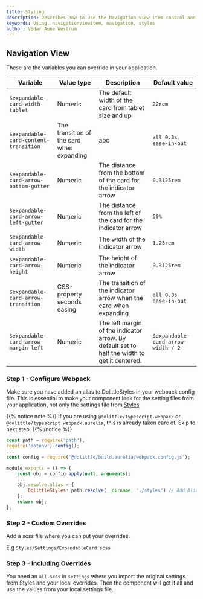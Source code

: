 ```yaml
---
title: Styling
description: Describes how to use the Navigation view item control and how to change the styles
keywords: Using, navigationviewitem, navigation, styles
author: Vidar Aune Westrum
---
```


## Navigation View
These are the variables you can override in your application.

| Variable | Value type | Description | Default value|
| ---- | ---- | ---- | ---- |
| `$expandable-card-width-tablet` | Numeric | The default width of the card from tablet size and up | `22rem` |
| `$expandable-card-content-transition` | The transition of the card when expanding | abc | `all 0.3s ease-in-out` |
| `$expandable-card-arrow-bottom-gutter` | Numeric | The distance from the bottom of the card for the indicator arrow | `0.3125rem` |
| `$expandable-card-arrow-left-gutter` | Numeric | The distance from the left of the card for the indicator arrow | `50%` |
| `$expandable-card-arrow-width` | Numeric | The width of the indicator arrow | `1.25rem` |
| `$expandable-card-arrow-height` | Numeric | The height of the indicator arrow | `0.3125rem` |
| `$expandable-card-arrow-transition` | CSS-property seconds easing | The transition of the indicator arrow when the card when expanding | `all 0.3s ease-in-out` |
| `$expandable-card-arrow-margin-left` | Numeric | The left margin of the indicator arrow. By default set to half the width to get it centered. | `$expandable-card-arrow-width / 2` |

### Step 1 - Configure Webpack 
Make sure you have added an alias to DolittleStyles in your webpack config file. This is essential to make your component look for the setting files from your application, not only the settings file from [Styles](/interaction/styles/)

{{% notice note %}}
If you are using `@dolittle/typescript.webpack` or `@dolittle/typescript.webpack.aurelia`, this is already taken care of. Skip to next step.
{{% /notice %}}

```js
const path = require('path');
require('dotenv').config();
...
const config = require('@dolittle/build.aurelia/webpack.config.js');

module.exports = () => {
    const obj = config.apply(null, arguments);
    ...
    obj.resolve.alias = {
        DolittleStyles: path.resolve(__dirname, './styles') // Add Alias to Webconfig
    };
    return obj;
};
```

### Step 2 - Custom Overrides

Add a scss file where you can put your overrides.

E.g `Styles/Settings/ExpandableCard.scss`

### Step 3 - Including Overrides

You need an `all.scss` in `settings` where you import the original settings from Styles and your local overrides. Then the component will get it all and use the values from your local settings file.

